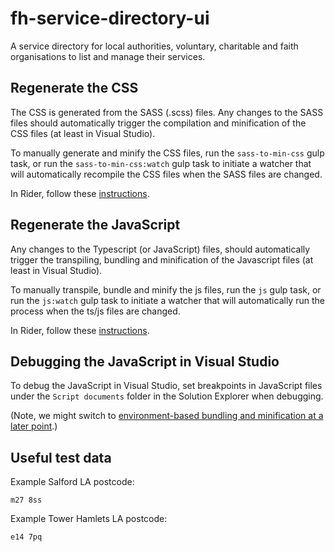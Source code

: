 # fh-service-directory-ui
A service directory for local authorities, voluntary, charitable and faith organisations to list and manage their services.

## Regenerate the CSS

The CSS is generated from the SASS (.scss) files. Any changes to the SASS files should automatically trigger the compilation and minification of the CSS files (at least in Visual Studio).

To manually generate and minify the CSS files, run the `sass-to-min-css` gulp task, or run the `sass-to-min-css:watch` gulp task to initiate a watcher that will automatically recompile the CSS files when the SASS files are changed.

In Rider, follow these [instructions](https://www.jetbrains.com/help/rider/Using_Gulp_Task_Runner.html#ws_gulp_running_tasks_from_tasks_tree).

## Regenerate the JavaScript

Any changes to the Typescript (or JavaScript) files, should automatically trigger the transpiling, bundling and minification of the Javascript files (at least in Visual Studio).

To manually transpile, bundle and minify the js files, run the `js` gulp task, or run the `js:watch` gulp task to initiate a watcher that will automatically run the process when the ts/js files are changed.

In Rider, follow these [instructions](https://www.jetbrains.com/help/rider/Using_Gulp_Task_Runner.html#ws_gulp_running_tasks_from_tasks_tree).

## Debugging the JavaScript in Visual Studio

To debug the JavaScript in Visual Studio, set breakpoints in JavaScript files under the `Script documents` folder in the Solution Explorer when debugging.

(Note, we might switch to [environment-based bundling and minification at a later point](https://learn.microsoft.com/en-us/aspnet/core/client-side/bundling-and-minification?view=aspnetcore-6.0).)

## Useful test data

Example Salford LA postcode:
```
m27 8ss
```

Example Tower Hamlets LA postcode:
```
e14 7pq
```